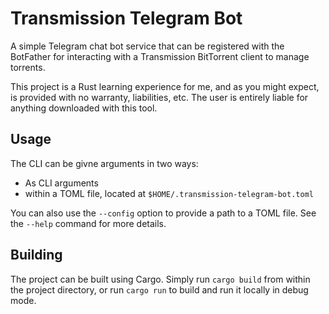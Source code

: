 Transmission Telegram Bot
=========================

A simple Telegram chat bot service that can be registered with the BotFather
for interacting with a Transmission BitTorrent client to manage torrents.

This project is a Rust learning experience for me, and as you might expect, is
provided with no warranty, liabilities, etc. The user is entirely liable for
anything downloaded with this tool.

## Usage

The CLI can be givne arguments in two ways:

* As CLI arguments
* within a TOML file, located at `$HOME/.transmission-telegram-bot.toml`

You can also use the `--config` option to provide a path to a TOML file. See the
`--help` command for more details.

## Building

The project can be built using Cargo. Simply run `cargo build` from within the
project directory, or run `cargo run` to build and run it locally in debug
mode.

